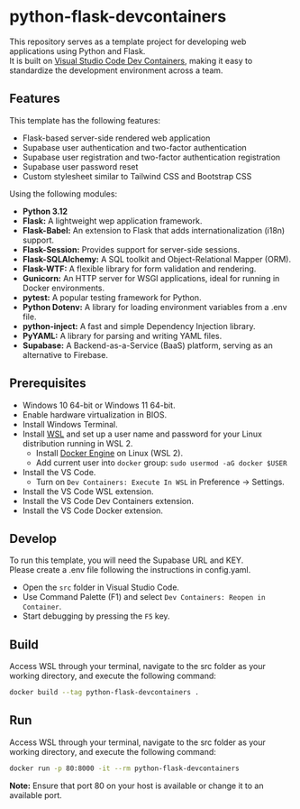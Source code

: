 # python-flask-devcontainers
This repository serves as a template project for developing web applications using Python and Flask.  
It is built on [Visual Studio Code Dev Containers](https://code.visualstudio.com/docs/devcontainers/containers), making it easy to standardize the development environment across a team.  

## Features
This template has the following features:

- Flask-based server-side rendered web application
- Supabase user authentication and two-factor authentication
- Supabase user registration and two-factor authentication registration
- Supabase user password reset
- Custom stylesheet similar to Tailwind CSS and Bootstrap CSS

Using the following modules:

- **Python 3.12**
- **Flask:** A lightweight wep application framework.
- **Flask-Babel:** An extension to Flask that adds internationalization (i18n) support.
- **Flask-Session:** Provides support for server-side sessions.
- **Flask-SQLAlchemy:** A SQL toolkit and Object-Relational Mapper (ORM).
- **Flask-WTF:** A flexible library for form validation and rendering.
- **Gunicorn:** An HTTP server for WSGI applications, ideal for running in Docker environments.
- **pytest:** A popular testing framework for Python.
- **Python Dotenv:** A library for loading environment variables from a .env file.
- **python-inject:** A fast and simple Dependency Injection library.
- **PyYAML:** A library for parsing and writing YAML files.
- **Supabase:** A Backend-as-a-Service (BaaS) platform, serving as an alternative to Firebase.

## Prerequisites
- Windows 10 64-bit or Windows 11 64-bit.
- Enable hardware virtualization in BIOS.
- Install Windows Terminal.
- Install [WSL](https://learn.microsoft.com/en-us/windows/wsl/install) and set up a user name and password for your Linux distribution running in WSL 2.
    - Install [Docker Engine](https://docs.docker.com/engine/install/ubuntu/#install-using-the-convenience-script) on Linux (WSL 2).
    - Add current user into `docker` group: `sudo usermod -aG docker $USER`
- Install the VS Code.
    - Turn on `Dev Containers: Execute In WSL` in Preference -> Settings.
- Install the VS Code WSL extension.
- Install the VS Code Dev Containers extension.
- Install the VS Code Docker extension.

## Develop
To run this template, you will need the Supabase URL and KEY.  
Please create a .env file following the instructions in config.yaml.  

- Open the `src` folder in Visual Studio Code.
- Use Command Palette (F1) and select `Dev Containers: Reopen in Container`.
- Start debugging by pressing the `F5` key.

## Build
Access WSL through your terminal, navigate to the src folder as your working directory, and execute the following command:
```bash
docker build --tag python-flask-devcontainers .
```

## Run
Access WSL through your terminal, navigate to the src folder as your working directory, and execute the following command:
```bash
docker run -p 80:8000 -it --rm python-flask-devcontainers
```
**Note:** Ensure that port 80 on your host is available or change it to an available port.
